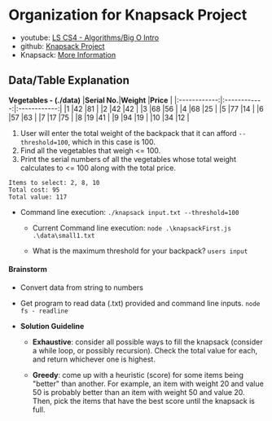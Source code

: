 # Organization for Knapsack Project

- youtube: [LS CS4 - Algorithms/Big O Intro](https://youtu.be/Hq3JA4ARqbg)
- github: [Knapsack Project](https://github.com/kiadorii/Knapsack)
- Knapsack: [More Information](https://en.wikipedia.org/wiki/Knapsack_problem)



## Data/Table Explanation
**Vegetables - (./data)**
|**Serial No.**|**Weight**    |**Price**     |
|:------------:|:------------:|:------------:|
|1             |42            |81            |
|2             |42            |42            |
|3             |68            |56            |
|4             |68            |25            |
|5             |77            |14            |
|6             |57            |63            |
|7             |17            |75            |
|8             |19            |41            |
|9             |94            |19            |
|10            |34            |12            |

1. User will enter the total weight of the backpack that it can afford `--threshold=100`, which in this case is 100.
2. Find all the vegetables that weigh <= 100.
3. Print the serial numbers of all the vegetables whose total weight calculates to <= 100 along with the total price.
```
Items to select: 2, 8, 10
Total cost: 95
Total value: 117
```

- Command line execution: `./knapsack input.txt --threshold=100`

  - Current Command line execution: `node .\knapsackFirst.js .\data\small1.txt`

  - What is the maximum threshold for your backpack? `users input`

#### Brainstorm
- Convert data from string to numbers
- Get program to read data (.txt) provided and command line inputs. `node fs - readline`


- __Solution Guideline__
  - __Exhaustive__: consider all possible ways to fill the knapsack (consider a while loop, or possibly recursion). Check the total value for each, and return whichever one is highest.

  - __Greedy__: come up with a heuristic (score) for some items being "better" than another. For example, an item with weight 20 and value 50 is probably better than an item with weight 50 and value 20. Then, pick the items that have the best score until the knapsack is full.